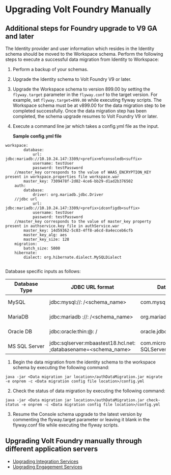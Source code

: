                              

Upgrading Volt Foundry Manually
=================================

Additional steps for Foundry upgrade to V9 GA and later
------------------------------------------------------

The Identity provider and user information which resides in the Identity schema should be moved to the Workspace schema. Perform the following steps to execute a successful data migration from Identity to Workspace:

1.  Perform a backup of your schemas.
2.  Upgrade the Identity schema to Volt Foundry V9 or later.
3.  Upgrade the Workspace schema to version 899.00 by setting the `flyway.target` parameter in the `flyway.conf` to the target version. For example, set `flyway.target=899.00` while executing flyway scripts. The Workspace schema must be at v899.00 for the data migration step to be completed successfully. Once the data migration step has been completed, the schema upgrade resumes to Volt Foundry V9 or later.
4.  Execute a command line jar which takes a config.yml file as the input.
    
    **Sample config.yml file**
    
```
workspace:
        database:
            url: jdbc:mariadb://10.10.24.147:3309/<prefix>mfconsoledb<suffix>
            username: testUser
            password: testPassword
    //master_key corresponds to the value of WAAS_ENCRYPTION_KEY present in workspace.properties file workspace.war 
        master_key: 7309478f-2d02-4ce6-bb29-d1ad2b376502               
    auth:
        database:
            driver: org.mariadb.jdbc.Driver
    //jdbc url 
            url: jdbc:mariadb://10.10.24.147:3309/<prefix>idconfigdb<suffix>
            username: testUser
            password: testPassword
    //master_key corresponds to the value of master_key property present in authservice.key file in authService.war 
        master_key: 14d59362-5c03-4ff8-a6cd-8a4ecceb6cfb               
        master_key_alg: aes
        master_key_size: 128
    migration:
        batch_size: 5000
    hibernate:
        dialect: org.hibernate.dialect.MySQLDialect
    
```

Database specific inputs as follows:

  
| Database Type | JDBC URL format | Database Driver | Hibernate dialect |
| --- | --- | --- | --- |
| MySQL | jdbc:mysql://<host>: <port>/<schema\_name> | com.mysql.cj.jdbc.Driver | org.hibernate.dialect. MySQLDialect |
| MariaDB | jdbc:mariadb ://<host>: <port>/<schema\_name> | org.mariadb.jdbc.Driver | org.hibernate.dialect. MySQLDialect |
| Oracle DB | jdbc:oracle:thin:@<host>: <port>/<serviceName> | oracle.jdbc.driver.OracleDriver | org.hibernate.dialect. Oracle10gDialect |
| MS SQL Server | jdbc:sqlserver:mbaastest18.hcl.net: <port>;databasename=<schema\_name> | com.microsoft.sqlserver.jdbc. SQLServerDriver | org.hibernate.dialect. SQLServerDialect |

1.  Begin the data migration from the identity schema to the workspace schema by executing the following command:
```
java -jar <Data migration jar location>/authDataMigration.jar migrate -e onprem -c <Data migration config file location>/config.yml
```
2.  Check the status of data migration by executing the following command:
```
java -jar <Data migration jar location>/authDataMigration.jar check-status -e onprem -c <Data migration config file location>/config.yml
```
3.  Resume the Console schema upgrade to the latest version by commenting the flyway.target parameter or leaving it blank in the flyway.conf file while executing the flyway scripts.

Upgrading Volt Foundry manually through different application servers
-----------------------------------------------------------------------

*   [Upgrading Integration Services](Upgrading_VoltMX_Integration.md)
*   [Upgrading Engagement Services](Upgrading_VoltMX_Engagement.md)

